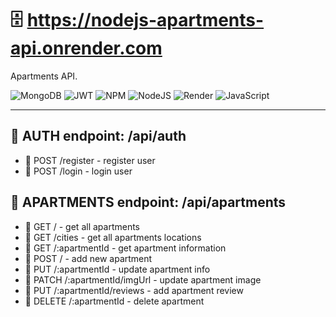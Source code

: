 # 🗄 https://nodejs-apartments-api.onrender.com

Apartments API.

![MongoDB](https://img.shields.io/badge/MongoDB-%234ea94b.svg?style=for-the-badge&logo=mongodb&logoColor=white)
![JWT](https://img.shields.io/badge/JWT-black?style=for-the-badge&logo=JSON%20web%20tokens)
![NPM](https://img.shields.io/badge/NPM-%23CB3837.svg?style=for-the-badge&logo=npm&logoColor=white)
![NodeJS](https://img.shields.io/badge/node.js-6DA55F?style=for-the-badge&logo=node.js&logoColor=white)
![Render](https://img.shields.io/badge/Render-%46E3B7.svg?style=for-the-badge&logo=render&logoColor=white)
![JavaScript](https://img.shields.io/badge/javascript-%23323330.svg?style=for-the-badge&logo=javascript&logoColor=%23F7DF1E)

---

## 📍 AUTH endpoint: /api/auth

- 📎 POST /register - register user
- 📎 POST /login - login user

## 📍 APARTMENTS endpoint: /api/apartments

- 📎 GET / - get all apartments
- 📎 GET /cities - get all apartments locations
- 📎 GET /:apartmentId - get apartment information
- 📎 POST / - add new apartment
- 📎 PUT /:apartmentId - update apartment info
- 📎 PATCH /:apartmentId/imgUrl - update apartment image
- 📎 PUT /:apartmentId/reviews - add apartment review
- 📎 DELETE /:apartmentId - delete apartment
